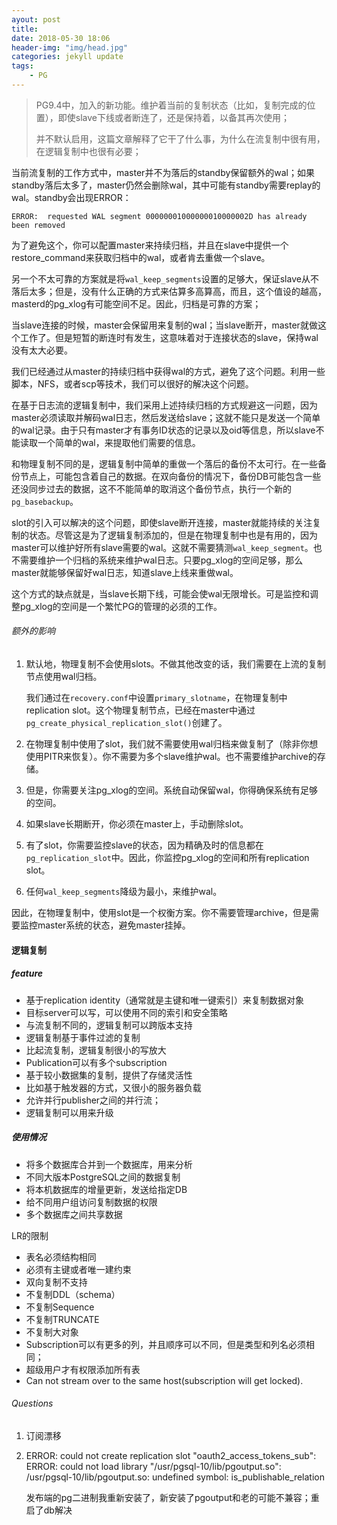 ```yaml
---
ayout: post
title: 
date: 2018-05-30 18:06
header-img: "img/head.jpg"
categories: jekyll update
tags:
    - PG
---
```


> PG9.4中，加入的新功能。维护着当前的复制状态（比如，复制完成的位置），即使slave下线或者断连了，还是保持着，以备其再次使用；
>
> 并不默认启用，这篇文章解释了它干了什么事，为什么在流复制中很有用，在逻辑复制中也很有必要；

当前流复制的工作方式中，master并不为落后的standby保留额外的wal；如果standby落后太多了，master仍然会删除wal，其中可能有standby需要replay的wal。standby会出现ERROR：

```
ERROR:  requested WAL segment 00000001000000010000002D has already been removed
```

为了避免这个，你可以配置master来持续归档，并且在slave中提供一个restore_command来获取归档中的wal，或者肯去重做一个slave。

另一个不太可靠的方案就是将`wal_keep_segments`设置的足够大，保证slave从不落后太多；但是，没有什么正确的方式来估算多高算高，而且，这个值设的越高，masterd的pg_xlog有可能空间不足。因此，归档是可靠的方案；

当slave连接的时候，master会保留用来复制的wal；当slave断开，master就做这个工作了。但是短暂的断连时有发生，这意味着对于连接状态的slave，保持wal没有太大必要。

我们已经通过从master的持续归档中获得wal的方式，避免了这个问题。利用一些脚本，NFS，或者scp等技术，我们可以很好的解决这个问题。

在基于日志流的逻辑复制中，我们采用上述持续归档的方式规避这一问题，因为master必须读取并解码wal日志，然后发送给slave；这就不能只是发送一个简单的wal记录。由于只有master才有事务ID状态的记录以及oid等信息，所以slave不能读取一个简单的wal，来提取他们需要的信息。

和物理复制不同的是，逻辑复制中简单的重做一个落后的备份不太可行。在一些备份节点上，可能包含着自己的数据。在双向备份的情况下，备份DB可能包含一些还没同步过去的数据，这不不能简单的取消这个备份节点，执行一个新的`pg_basebackup`。

slot的引入可以解决的这个问题，即使slave断开连接，master就能持续的关注复制的状态。尽管这是为了逻辑复制添加的，但是在物理复制中也是有用的，因为master可以维护好所有slave需要的wal。这就不需要猜测`wal_keep_segment`。也不需要维护一个归档的系统来维护wal日志。只要pg_xlog的空间足够，那么master就能够保留好wal日志，知道slave上线来重做wal。

这个方式的缺点就是，当slave长期下线，可能会使wal无限增长。可是监控和调整pg_xlog的空间是一个繁忙PG的管理的必须的工作。

###### 额外的影响

1. 默认地，物理复制不会使用slots。不做其他改变的话，我们需要在上流的复制节点使用wal归档。

   我们通过在`recovery.conf`中设置`primary_slotname`，在物理复制中replication slot。这个物理复制节点，已经在master中通过`pg_create_physical_replication_slot()`创建了。

2. 在物理复制中使用了slot，我们就不需要使用wal归档来做复制了（除非你想使用PITR来恢复）。你不需要为多个slave维护wal。也不需要维护archive的存储。

3. 但是，你需要关注pg_xlog的空间。系统自动保留wal，你得确保系统有足够的空间。

4. 如果slave长期断开，你必须在master上，手动删除slot。

5. 有了slot，你需要监控slave的状态，因为精确及时的信息都在`pg_replication_slot`中。因此，你监控pg_xlog的空间和所有replication slot。

6. 任何`wal_keep_segments`降级为最小，来维护wal。

因此，在物理复制中，使用slot是一个权衡方案。你不需要管理archive，但是需要监控master系统的状态，避免master挂掉。

#### 逻辑复制

##### feature

+ 基于replication identity（通常就是主键和唯一键索引）来复制数据对象
+ 目标server可以写，可以使用不同的索引和安全策略
+ 与流复制不同的，逻辑复制可以跨版本支持
+ 逻辑复制基于事件过滤的复制
+ 比起流复制，逻辑复制很小的写放大
+ Publication可以有多个subscription
+ 基于较小数据集的复制，提供了存储灵活性
+ 比如基于触发器的方式，又很小的服务器负载
+ 允许并行publisher之间的并行流；
+ 逻辑复制可以用来升级

##### 使用情况

+ 将多个数据库合并到一个数据库，用来分析
+ 不同大版本PostgreSQL之间的数据复制
+ 将本机数据库的增量更新，发送给指定DB
+ 给不同用户组访问复制数据的权限
+ 多个数据库之间共享数据

LR的限制

+ 表名必须结构相同
+ 必须有主键或者唯一建约束
+ 双向复制不支持
+ 不复制DDL（schema）
+ 不复制Sequence
+ 不复制TRUNCATE
+ 不复制大对象
+ Subscription可以有更多的列，并且顺序可以不同，但是类型和列名必须相同；
+ 超级用户才有权限添加所有表
+ Can not stream over to the same host(subscription will get locked).

###### Questions

1. 订阅漂移


2. ERROR:  could not create replication slot "oauth2_access_tokens_sub": ERROR:  could not load library "/usr/pgsql-10/lib/pgoutput.so": /usr/pgsql-10/lib/pgoutput.so: undefined symbol: is_publishable_relation

   发布端的pg二进制我重新安装了，新安装了pgoutput和老的可能不兼容；重启了db解决
